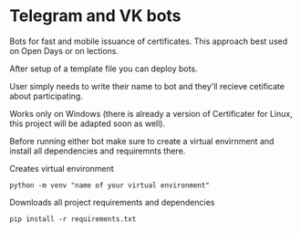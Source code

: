 # Telegram and VK bots
Bots for fast and mobile issuance of certificates. This approach best used on Open Days or on lections.

After setup of a template file you can deploy bots.

User simply needs to write their name to bot and they'll recieve cetificate about participating. 

Works only on Windows (there is already a version of Certificater for Linux, this project will be adapted soon as well).

Before running either bot make sure to create a virtual envirnment and install all dependencies and requiremnts there.

Creates virtual environment

    python -m venv "name of your virtual environment"

Downloads all project requirements and dependencies

    pip install -r requirements.txt
